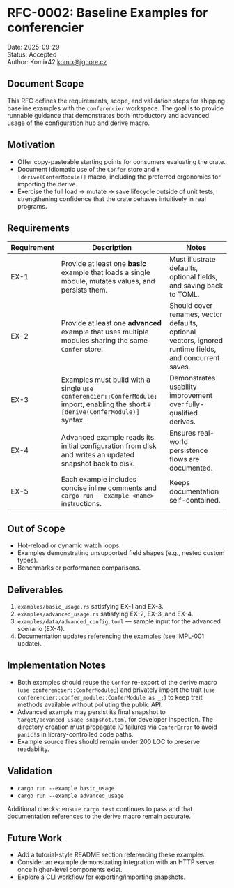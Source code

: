 # RFC-0002: Baseline Examples for conferencier

Date: 2025-09-29  
Status: Accepted  
Author: Komix42 <komix@ignore.cz>

## Document Scope

This RFC defines the requirements, scope, and validation steps for shipping baseline examples with the `conferencier` workspace. The goal is to provide runnable guidance that demonstrates both introductory and advanced usage of the configuration hub and derive macro.

## Motivation

- Offer copy-pasteable starting points for consumers evaluating the crate.
- Document idiomatic use of the `Confer` store and `#[derive(ConferModule)]` macro, including the preferred ergonomics for importing the derive.
- Exercise the full load → mutate → save lifecycle outside of unit tests, strengthening confidence that the crate behaves intuitively in real programs.

## Requirements

| Requirement | Description | Notes |
| --- | --- | --- |
| EX-1 | Provide at least one **basic** example that loads a single module, mutates values, and persists them. | Must illustrate defaults, optional fields, and saving back to TOML. |
| EX-2 | Provide at least one **advanced** example that uses multiple modules sharing the same `Confer` store. | Should cover renames, vector defaults, optional vectors, ignored runtime fields, and concurrent saves. |
| EX-3 | Examples must build with a single `use conferencier::ConferModule;` import, enabling the short `#[derive(ConferModule)]` syntax. | Demonstrates usability improvement over fully-qualified derives. |
| EX-4 | Advanced example reads its initial configuration from disk and writes an updated snapshot back to disk. | Ensures real-world persistence flows are documented. |
| EX-5 | Each example includes concise inline comments and `cargo run --example <name>` instructions. | Keeps documentation self-contained. |

## Out of Scope

- Hot-reload or dynamic watch loops.  
- Examples demonstrating unsupported field shapes (e.g., nested custom types).  
- Benchmarks or performance comparisons.

## Deliverables

1. `examples/basic_usage.rs` satisfying EX-1 and EX-3.  
2. `examples/advanced_usage.rs` satisfying EX-2, EX-3, and EX-4.  
3. `examples/data/advanced_config.toml` — sample input for the advanced scenario (EX-4).  
4. Documentation updates referencing the examples (see IMPL-001 update).

## Implementation Notes

- Both examples should reuse the `Confer` re-export of the derive macro (`use conferencier::ConferModule;`) and privately import the trait (`use conferencier::confer_module::ConferModule as _;`) to keep trait methods available without polluting the public API.
- Advanced example may persist its final snapshot to `target/advanced_usage_snapshot.toml` for developer inspection. The directory creation must propagate IO failures via `ConferError` to avoid `panic!`s in library-controlled code paths.
- Example source files should remain under 200 LOC to preserve readability.

## Validation

- `cargo run --example basic_usage`  
- `cargo run --example advanced_usage`

Additional checks: ensure `cargo test` continues to pass and that documentation references to the derive macro remain accurate.

## Future Work

- Add a tutorial-style README section referencing these examples.  
- Consider an example demonstrating integration with an HTTP server once higher-level components exist.  
- Explore a CLI workflow for exporting/importing snapshots.

